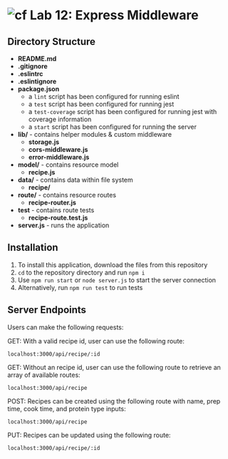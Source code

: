 ![cf](https://i.imgur.com/7v5ASc8.png) Lab 12: Express Middleware
======

## Directory Structure
* **README.md**
* **.gitignore**
* **.eslintrc**
* **.eslintignore**
* **package.json**
  * a `lint` script has been configured for running eslint
  * a `test` script has been configured for running jest
  * a `test-coverage` script has been configured for running jest with coverage information
  * a `start` script has been configured for running the server
* **lib/** - contains helper modules & custom middleware
  * **storage.js**
  * **cors-middleware.js**
  * **error-middleware.js**
* **model/** - contains resource model
  * **recipe.js**
* **data/** - contains data within file system
  * **recipe/**
* **route/** - contains resource routes
  * **recipe-router.js**
* **__test__** - contains route tests
  * **recipe-route.test.js**
* **server.js** - runs the application

## Installation
1. To install this application, download the files from this repository
2. `cd` to the repository directory and run `npm i`
3. Use `npm run start` or `node server.js` to start the server connection
4. Alternatively, run `npm run test` to run tests

## Server Endpoints
Users can make the following requests:

GET: With a valid recipe id, user can use the following route: 
```
localhost:3000/api/recipe/:id
```

GET: Without an recipe id, user can use the following route to retrieve an array of available routes:
```
localhost:3000/api/recipe
```

POST: Recipes can be created using the following route with name, prep time, cook time, and protein type inputs: 
```
localhost:3000/api/recipe
```

PUT: Recipes can be updated using the following route: 
```
localhost:3000/api/recipe/:id
```